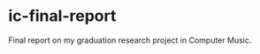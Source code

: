 ic-final-report
===============

Final report on my graduation research project in Computer Music.

